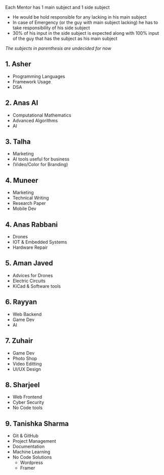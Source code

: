 Each Mentor has 1 main subject and 1 side subject
- He would be hold responsible for any lacking in his main subject
- In case of Emergency (or the guy with main subject lacking) he has to take responsibility of his side subject
- 30% of his input in the side subject is expected along with 100% input of the guy that has the subject as his main subject

_The subjects in parenthesis are undecided for now_

## 1. Asher
- Programming Languages
- Framework Usage
- DSA
## 2. Anas AI
- Computational Mathematics
- Advanced Algorithms
- AI

## 3. Talha
- Marketing
- AI tools useful for business
- (Video/Color for Branding)

## 4. Muneer
- Marketing
- Technical Writing
- Research Paper
- Mobile Dev

## 4. Anas Rabbani
- Drones
- IOT & Embedded Systems
- Hardware Repair

## 5. Aman Javed
- Advices for Drones
- Electric Circuits
- KiCad & Software tools

## 6. Rayyan
- Web Backend
- Game Dev
- AI

## 7. Zuhair
- Game Dev
- Photo Shop
- Video Editting
- UI/UX Design

## 8. Sharjeel
- Web Frontend
- Cyber Security
- No Code tools

## 9. Tanishka Sharma
- Git & GitHub
- Project Management
- Documentation
- Machine Learning
- No Code Solutions
	- Wordpress
	- Framer